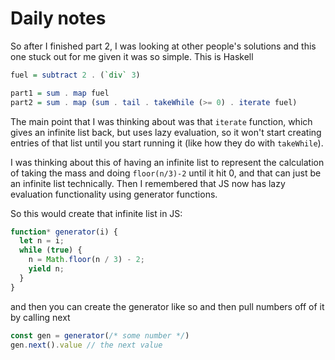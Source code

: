 # Daily notes

So after I finished part 2, I was looking at other people's solutions and this one stuck out for me given it was so simple. This is Haskell

```haskell
fuel = subtract 2 . (`div` 3)

part1 = sum . map fuel
part2 = sum . map (sum . tail . takeWhile (>= 0) . iterate fuel)
```

The main point that I was thinking about was that `iterate` function, which gives an infinite list back, but uses lazy evaluation, so it won't start creating entries of that list until you start running it (like how they do with `takeWhile`).

I was thinking about this of having an infinite list to represent the calculation of taking the mass and doing `floor(n/3)-2` until it hit 0, and that can just be an infinite list technically. Then I remembered that JS now has lazy evaluation functionality using generator functions.

So this would create that infinite list in JS:

```js
function* generator(i) {
  let n = i;
  while (true) {
    n = Math.floor(n / 3) - 2;
    yield n;
  }
}
```

and then you can create the generator like so and then pull numbers off of it by calling next

```js
const gen = generator(/* some number */)
gen.next().value // the next value
```